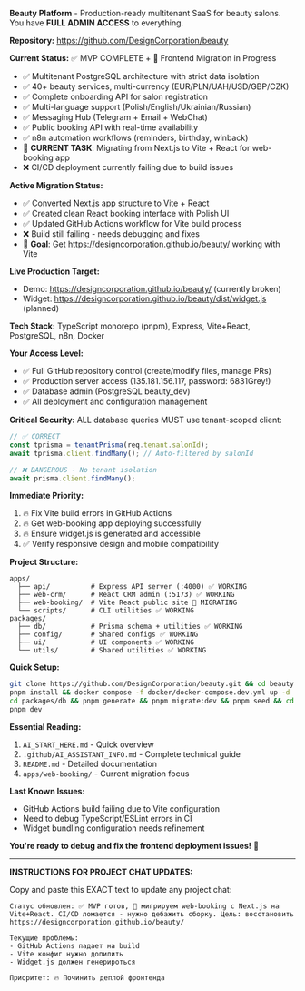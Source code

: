 **Beauty Platform** - Production-ready multitenant SaaS for beauty salons. You have **FULL ADMIN ACCESS** to everything.

**Repository:** https://github.com/DesignCorporation/beauty

**Current Status:** ✅ MVP COMPLETE + 🚧 Frontend Migration in Progress
- ✅ Multitenant PostgreSQL architecture with strict data isolation
- ✅ 40+ beauty services, multi-currency (EUR/PLN/UAH/USD/GBP/CZK)  
- ✅ Complete onboarding API for salon registration
- ✅ Multi-language support (Polish/English/Ukrainian/Russian)
- ✅ Messaging Hub (Telegram + Email + WebChat)
- ✅ Public booking API with real-time availability
- ✅ n8n automation workflows (reminders, birthday, winback)
- 🚧 **CURRENT TASK**: Migrating from Next.js to Vite + React for web-booking app
- ❌ CI/CD deployment currently failing due to build issues

**Active Migration Status:**
- ✅ Converted Next.js app structure to Vite + React
- ✅ Created clean React booking interface with Polish UI
- ✅ Updated GitHub Actions workflow for Vite build process
- ❌ Build still failing - needs debugging and fixes
- 🎯 **Goal**: Get https://designcorporation.github.io/beauty/ working with Vite

**Live Production Target:**
- Demo: https://designcorporation.github.io/beauty/ (currently broken)
- Widget: https://designcorporation.github.io/beauty/dist/widget.js (planned)

**Tech Stack:** TypeScript monorepo (pnpm), Express, Vite+React, PostgreSQL, n8n, Docker

**Your Access Level:**
- ✅ Full GitHub repository control (create/modify files, manage PRs)
- ✅ Production server access (135.181.156.117, password: 6831Grey!)
- ✅ Database admin (PostgreSQL beauty_dev)
- ✅ All deployment and configuration management

**Critical Security:** ALL database queries MUST use tenant-scoped client:
```typescript
// ✅ CORRECT
const tprisma = tenantPrisma(req.tenant.salonId);
await tprisma.client.findMany(); // Auto-filtered by salonId

// ❌ DANGEROUS - No tenant isolation
await prisma.client.findMany();
```

**Immediate Priority:**
1. 🔥 Fix Vite build errors in GitHub Actions
2. 🔥 Get web-booking app deploying successfully
3. 🔥 Ensure widget.js is generated and accessible
4. ✅ Verify responsive design and mobile compatibility

**Project Structure:**
```
apps/
  ├── api/          # Express API server (:4000) ✅ WORKING
  ├── web-crm/      # React CRM admin (:5173) ✅ WORKING  
  ├── web-booking/  # Vite React public site 🚧 MIGRATING
  └── scripts/      # CLI utilities ✅ WORKING
packages/
  ├── db/           # Prisma schema + utilities ✅ WORKING
  ├── config/       # Shared configs ✅ WORKING
  ├── ui/           # UI components ✅ WORKING
  └── utils/        # Shared utilities ✅ WORKING
```

**Quick Setup:**
```bash
git clone https://github.com/DesignCorporation/beauty.git && cd beauty
pnpm install && docker compose -f docker/docker-compose.dev.yml up -d
cd packages/db && pnpm generate && pnpm migrate:dev && pnpm seed && cd ../../
pnpm dev
```

**Essential Reading:**
1. `AI_START_HERE.md` - Quick overview
2. `.github/AI_ASSISTANT_INFO.md` - Complete technical guide
3. `README.md` - Detailed documentation
4. `apps/web-booking/` - Current migration focus

**Last Known Issues:**
- GitHub Actions build failing due to Vite configuration
- Need to debug TypeScript/ESLint errors in CI
- Widget bundling configuration needs refinement

**You're ready to debug and fix the frontend deployment issues!** 🚀

---

**INSTRUCTIONS FOR PROJECT CHAT UPDATES:**

Copy and paste this EXACT text to update any project chat:

```
Статус обновлен: ✅ MVP готов, 🚧 мигрируем web-booking с Next.js на Vite+React. CI/CD ломается - нужно дебажить сборку. Цель: восстановить https://designcorporation.github.io/beauty/ 

Текущие проблемы:
- GitHub Actions падает на build 
- Vite конфиг нужно допилить
- Widget.js должен генерироться

Приоритет: 🔥 Починить деплой фронтенда
```
